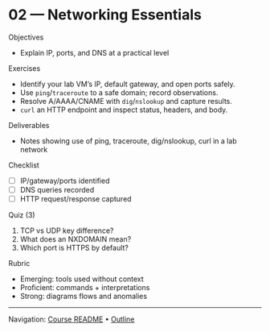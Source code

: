 # 02 — Networking Essentials

Objectives
- Explain IP, ports, and DNS at a practical level

Exercises
- Identify your lab VM’s IP, default gateway, and open ports safely.
- Use `ping`/`traceroute` to a safe domain; record observations.
- Resolve A/AAAA/CNAME with `dig`/`nslookup` and capture results.
- `curl` an HTTP endpoint and inspect status, headers, and body.

Deliverables
- Notes showing use of ping, traceroute, dig/nslookup, curl in a lab network

Checklist
- [ ] IP/gateway/ports identified
- [ ] DNS queries recorded
- [ ] HTTP request/response captured

Quiz (3)
1) TCP vs UDP key difference?
2) What does an NXDOMAIN mean?
3) Which port is HTTPS by default?

Rubric
- Emerging: tools used without context
- Proficient: commands + interpretations
- Strong: diagrams flows and anomalies

---
Navigation: [Course README](../../README.md) • [Outline](../../docs/outline.md)
